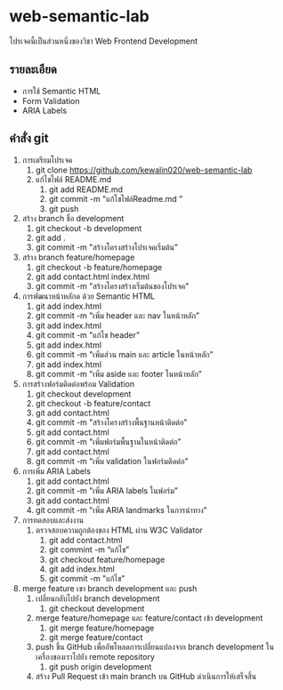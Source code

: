 # web-semantic-lab
โปรเจคนี้เป็นส่วนหนึ่งของวิชา Web Frontend Development

## รายละเอียด
- การใช้ Semantic HTML
- Form Validation
- ARIA Labels

## คำสั่ง git
1. การเตรียมโปรเจค
    1. git clone https://github.com/kewalin020/web-semantic-lab
    2. แก้ไขไฟล์ README.md
        1. git add README.md
        2. git commit -m "แก้ไขไฟล์Readme.md ”
        3. git push
2. สร้าง branch ชื่อ development
    1. git checkout -b development
    2. git add .
    3. git commit -m "สร้างโครงสร้างโปรเจคเริ่มต้น”
3. สร้าง branch feature/homepage
    1. git checkout -b feature/homepage
    2. git add contact.html index.html
    3. git commit -m "สร้างโครงสร้างเริ่มต้นของโปรเจค”
4. การพัฒนาหน้าหลักด ด้วย Semantic HTML
    1. git add index.html
    2. git commit -m "เพิ่ม header และ nav ในหน้าหลัก”
    3. git add index.html
    4. git commit -m "แก้ไข header”
    5. git add index.html
    6. git commit -m "เพิ่มส่วน main และ article ในหน้าหลัก”
    7. git add index.html
    8. git commit -m "เพิ่ม aside และ footer ในหน้าหลัก”
5. การสร้างฟอร์มติดต่อพร้อม Validation
    1. git checkout development
    2. git checkout -b feature/contact
    3. git add contact.html
    4. git commit -m "สร้างโครงสร้างพื้นฐานหน้าติดต่อ”
    5. git add contact.html
    6. git commit -m "เพิ่มฟอร์มพื้นฐานในหน้าติดต่อ”
    7. git add contact.html
    8. git commit -m "เพิ่ม validation ในฟอร์มติดต่อ"
6. การเพิ่ม ARIA Labels
    1. git add contact.html
    2. git commit -m "เพิ่ม ARIA labels ในฟอร์ม”
    3. git add contact.html
    4. git commit -m "เพิ่ม ARIA landmarks ในการนําทาง"
7. การทดสอบและส่งงาน
    1. ตรวจสอบความถูกต้องของ HTML ผ่าน W3C Validator
        1. git add contact.html
        2. git commint -m “แก้ไข”
        3. git checkout feature/homepage
        4. git add index.html 
        5. git commit -m "แก้ไข”
8.  merge feature เขา branch development และ push
    1. เปลี่ยนกลับไปยัง branch development
        1. git checkout development
    2. merge feature/homepage และ feature/contact เข้า development
        1. git merge feature/homepage
        2. git merge feature/contact
    3. push ขึ้น GitHub เพื่ออัพโหลดการเปลี่ยนแปลงจาก branch development ในเครื่องของเราไปยัง remote repository
        1. git push origin development
    4. สร้าง Pull Request เข้า main branch บน GitHub ดําเนินการให้เสร็จสิ้น 